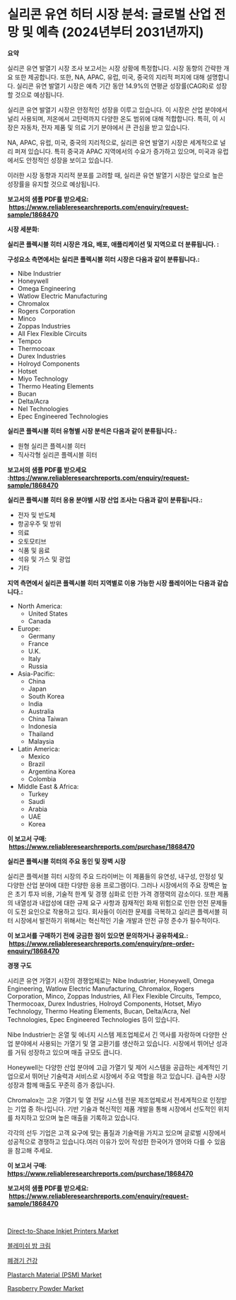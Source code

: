 <p><h1>실리콘 유연 히터 시장 분석: 글로벌 산업 전망 및 예측 (2024년부터 2031년까지)</h1></p><p><strong>요약</strong></p>
<p><p>실리콘 유연 발열기 시장 조사 보고서는 시장 상황에 특정합니다. 시장 동향의 간략한 개요 또한 제공합니다. 또한, NA, APAC, 유럽, 미국, 중국의 지리적 퍼지에 대해 설명합니다. 실리콘 유연 발열기 시장은 예측 기간 동안 14.9%의 연평균 성장률(CAGR)로 성장할 것으로 예상됩니다.</p><p>실리콘 유연 발열기 시장은 안정적인 성장을 이루고 있습니다. 이 시장은 산업 분야에서 널리 사용되며, 저온에서 고탄력까지 다양한 온도 범위에 대해 적합합니다. 특히, 이 시장은 자동차, 전자 제품 및 의료 기기 분야에서 큰 관심을 받고 있습니다.</p><p>NA, APAC, 유럽, 미국, 중국의 지리적으로, 실리콘 유연 발열기 시장은 세계적으로 널리 퍼져 있습니다. 특히 중국과 APAC 지역에서의 수요가 증가하고 있으며, 미국과 유럽에서도 안정적인 성장을 보이고 있습니다.</p><p>이러한 시장 동향과 지리적 분포를 고려할 때, 실리콘 유연 발열기 시장은 앞으로 높은 성장률을 유지할 것으로 예상됩니다.</p></p>
<p><strong>보고서의 샘플 PDF를 받으세요: &nbsp;<a href="https://www.reliableresearchreports.com/enquiry/request-sample/1868470">https://www.reliableresearchreports.com/enquiry/request-sample/1868470</a></strong></p>
<p><strong>시장 세분화:</strong></p>
<p><strong> 실리콘 플렉시블 히터 시장은 개요, 배포, 애플리케이션 및 지역으로 더 분류됩니다. :</strong></p>
<p><strong>구성요소 측면에서는 실리콘 플렉시블 히터 시장은 다음과 같이 분류됩니다.:</strong></p>
<p><ul><li>Nibe Industrier</li><li>Honeywell</li><li>Omega Engineering</li><li>Watlow Electric Manufacturing</li><li>Chromalox</li><li>Rogers Corporation</li><li>Minco</li><li>Zoppas Industries</li><li>All Flex Flexible Circuits</li><li>Tempco</li><li>Thermocoax</li><li>Durex Industries</li><li>Holroyd Components</li><li>Hotset</li><li>Miyo Technology</li><li>Thermo Heating Elements</li><li>Bucan</li><li>Delta/Acra</li><li>Nel Technologies</li><li>Epec Engineered Technologies</li></ul></p>
<p><strong> 실리콘 플렉시블 히터 유형별 시장 분석은 다음과 같이 분류됩니다.:</strong></p>
<p><ul><li>원형 실리콘 플렉시블 히터</li><li>직사각형 실리콘 플렉시블 히터</li></ul></p>
<p><strong>보고서의 샘플 PDF를 받으세요 :<a href="https://www.reliableresearchreports.com/enquiry/request-sample/1868470">https://www.reliableresearchreports.com/enquiry/request-sample/1868470</a></strong></p>
<p><strong> 실리콘 플렉시블 히터 응용 분야별 시장 산업 조사는 다음과 같이 분류됩니다.:</strong></p>
<p><ul><li>전자 및 반도체</li><li>항공우주 및 방위</li><li>의료</li><li>오토모티브</li><li>식품 및 음료</li><li>석유 및 가스 및 광업</li><li>기타</li></ul></p>
<p><strong>지역 측면에서 실리콘 플렉시블 히터 지역별로 이용 가능한 시장 플레이어는 다음과 같습니다.:</strong></p>
<p><ul>
    <li>
        North America:
        <ul>
            <li>United States</li>
            <li>Canada</li>
        </ul>
    </li>
    <li>
        Europe:
        <ul>
            <li>Germany</li>
            <li>France</li>
            <li>U.K.</li>
            <li>Italy</li>
            <li>Russia</li>
        </ul>
    </li>
    <li>
        Asia-Pacific:
        <ul>
            <li>China</li>
            <li>Japan</li>
            <li>South Korea</li>
            <li>India</li>
            <li>Australia</li>
            <li>China Taiwan</li>
            <li>Indonesia</li>
            <li>Thailand</li>
            <li>Malaysia</li>
        </ul>
    </li>
    <li>
        Latin America:
        <ul>
            <li>Mexico</li>
            <li>Brazil</li>
            <li>Argentina Korea</li>
            <li>Colombia</li>
        </ul>
    </li>
    <li>
        Middle East & Africa:
        <ul>
            <li>Turkey</li>
            <li>Saudi</li>
            <li>Arabia</li>
            <li>UAE</li>
            <li>Korea</li>
        </ul>
    </li>
    </ul></p>
<p><strong>이 보고서 구매: &nbsp;<a href="https://www.reliableresearchreports.com/purchase/1868470">https://www.reliableresearchreports.com/purchase/1868470</a></strong></p>
<p><strong>실리콘 플렉시블 히터의 주요 동인 및 장벽 시장</strong></p>
<p><p>실리콘 플렉서블 히터 시장의 주요 드라이버는 이 제품들의 유연성, 내구성, 안정성 및 다양한 산업 분야에 대한 다양한 응용 프로그램이다. 그러나 시장에서의 주요 장벽은 높은 초기 투자 비용, 기술적 한계 및 경쟁 심화로 인한 가격 경쟁력의 감소이다. 또한 제품의 내열성과 내압성에 대한 규제 요구 사항과 잠재적인 화재 위험으로 인한 안전 문제들이 도전 요인으로 작용하고 있다. 회사들이 이러한 문제를 극복하고 실리콘 플렉서블 히터 시장에서 발전하기 위해서는 혁신적인 기술 개발과 안전 규정 준수가 필수적이다.</p></p>
<p><strong>이 보고서를 구매하기 전에 궁금한 점이 있으면 문의하거나 공유하세요.: &nbsp;<a href="https://www.reliableresearchreports.com/enquiry/pre-order-enquiry/1868470">https://www.reliableresearchreports.com/enquiry/pre-order-enquiry/1868470</a></strong></p>
<p><strong>경쟁 구도</strong></p>
<p><p>시리콘 유연 가열기 시장의 경쟁업체로는 Nibe Industrier, Honeywell, Omega Engineering, Watlow Electric Manufacturing, Chromalox, Rogers Corporation, Minco, Zoppas Industries, All Flex Flexible Circuits, Tempco, Thermocoax, Durex Industries, Holroyd Components, Hotset, Miyo Technology, Thermo Heating Elements, Bucan, Delta/Acra, Nel Technologies, Epec Engineered Technologies 등이 있습니다. </p><p>Nibe Industrier는 온열 및 에너지 시스템 제조업체로서 긴 역사를 자랑하며 다양한 산업 분야에서 사용되는 가열기 및 열 교환기를 생산하고 있습니다. 시장에서 뛰어난 성과를 거둬 성장하고 있으며 매출 규모도 큽니다.</p><p>Honeywell는 다양한 산업 분야에 고급 가열기 및 제어 시스템을 공급하는 세계적인 기업으로서 뛰어난 기술력과 서비스로 시장에서 주요 역할을 하고 있습니다. 급속한 시장 성장과 함께 매출도 꾸준히 증가 중입니다.</p><p>Chromalox는 고온 가열기 및 열 전달 시스템 전문 제조업체로서 전세계적으로 인정받는 기업 중 하나입니다. 기반 기술과 혁신적인 제품 개발을 통해 시장에서 선도적인 위치를 차지하고 있으며 높은 매출을 기록하고 있습니다.</p><p>각각의 선두 기업은 고객 요구에 맞는 품질과 기술력을 가지고 있으며 글로벌 시장에서 성공적으로 경쟁하고 있습니다.여러 이유가 있어 작성한 한국어가 영어와 다를 수 있음을 참고해 주세요.</p></p>
<p><strong>이 보고서 구매: &nbsp; <a href="https://www.reliableresearchreports.com/purchase/1868470">https://www.reliableresearchreports.com/purchase/1868470</a></strong></p>
<p><strong>보고서의 샘플 PDF를 받으세요: &nbsp;<a href="https://www.reliableresearchreports.com/enquiry/request-sample/1868470">https://www.reliableresearchreports.com/enquiry/request-sample/1868470</a></strong><strong></strong></p>
<p>&nbsp;</p>
<p><p><a href="https://forested-sushi-9b0.notion.site/Direct-to-Shape-Inkjet-Printers-Market-A-Comprehensive-Report-of-its-Market-Share-Growth-Trends-2-12bfd8cdd62e456da9d16f6a8502e713">Direct-to-Shape Inkjet Printers Market</a></p><p><a href="https://github.com/fredrickeglers/Market-Research-Report-List-1/blob/main/63699851849.md">블레미쉬 밤 크림</a></p><p><a href="https://medium.com/@joespinka88967/%EA%B0%B1%EB%85%84%EA%B8%B0-%EC%9B%B0%EB%8B%88%EC%8A%A4-%EC%8B%9C%EC%9E%A5-%EB%B6%84%EC%84%9D-%EB%B0%8F-2024%EB%85%84%EB%B6%80%ED%84%B0-2031%EB%85%84%EA%B9%8C%EC%A7%80%EC%9D%98-%EC%98%88%EC%B8%A1%EB%90%A8-7b29585f975b">폐경기 건강</a></p><p><a href="https://issuu.com/reportprime-2/docs/plastarch-material-psm-market-size-2030.pptx">Plastarch Material (PSM) Market</a></p><p><a href="https://view.publitas.com/reportprime-1/raspberry-powder-market-share-market-new-trends-analysis-report-by-type-by-application-by-end-use-by-region-and-segment-forecasts-2024-2031/">Raspberry Powder Market</a></p></p>